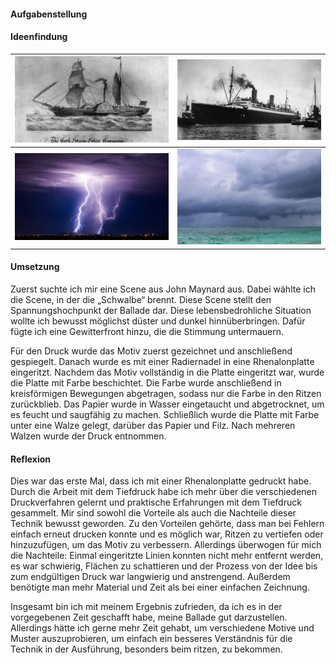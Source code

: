 #### Aufgabenstellung

#### Ideenfindung

| ![Dampfschiff Alt](Dampfschiff%20Alt.png) | ![Dampfschiff Neu](Dampfschiff%20Neu.png) |
| ----------------------------------------- | ----------------------------------------- |
| ![Gewitter](Gewitter.jpg)                 | ![Sturm](Sturm.jpg)                       |

#### Umsetzung

Zuerst suchte ich mir eine Scene aus John Maynard aus. Dabei wählte ich die Scene, in der die „Schwalbe“ brennt. Diese Scene stellt den Spannungshochpunkt der Ballade dar. Diese lebensbedrohliche Situation wollte ich bewusst möglichst düster und dunkel hinnüberbringen. Dafür fügte ich eine Gewitterfront hinzu, die die Stimmung untermauern.

Für den Druck wurde das Motiv zuerst gezeichnet und anschließend gespiegelt. Danach wurde es mit einer Radiernadel in eine Rhenalonplatte eingeritzt. Nachdem das Motiv vollständig in die Platte eingeritzt war, wurde die Platte mit Farbe beschichtet. Die Farbe wurde anschließend in kreisförmigen Bewegungen abgetragen, sodass nur die Farbe in den Ritzen zurückblieb. Das Papier wurde in Wasser eingetaucht und abgetrocknet, um es feucht und saugfähig zu machen. Schließlich wurde die Platte mit Farbe unter eine Walze gelegt, darüber das Papier und Filz. Nach mehreren Walzen wurde der Druck entnommen.

#### Reflexion

Dies war das erste Mal, dass ich mit einer Rhenalonplatte gedruckt habe. Durch die Arbeit mit dem Tiefdruck habe ich mehr über die verschiedenen Druckverfahren gelernt und praktische Erfahrungen mit dem Tiefdruck gesammelt. Mir sind sowohl die Vorteile als auch die Nachteile dieser Technik bewusst geworden. Zu den Vorteilen gehörte, dass man bei Fehlern einfach erneut drucken konnte und es möglich war, Ritzen zu vertiefen oder hinzuzufügen, um das Motiv zu verbessern. Allerdings überwogen für mich die Nachteile: Einmal eingeritzte Linien konnten nicht mehr entfernt werden, es war schwierig, Flächen zu schattieren und der Prozess von der Idee bis zum endgültigen Druck war langwierig und anstrengend. Außerdem benötigte man mehr Material und Zeit als bei einer einfachen Zeichnung.

Insgesamt bin ich mit meinem Ergebnis zufrieden, da ich es in der vorgegebenen Zeit geschafft habe, meine Ballade gut darzustellen. Allerdings hätte ich gerne mehr Zeit gehabt, um verschiedene Motive und Muster auszuprobieren, um einfach ein besseres Verständnis für die Technik in der Ausführung, besonders beim ritzen, zu bekommen.

